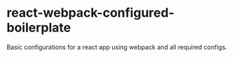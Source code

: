 # react-webpack-configured-boilerplate

Basic configurations for a react app using webpack and all required configs.
